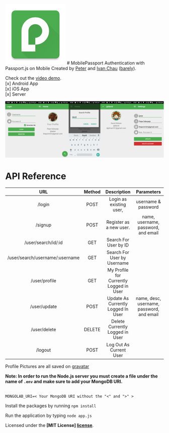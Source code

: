 <img src="art/res/mipmap-xxxhdpi/ic_launcher.png">
# MobilePassport
Authentication with Passport.js on Mobile
Created by <a href="http://petersoboyejo.com">Peter</a> and <a href="http://ichauster.github.io">Ivan Chau</a> (<a href="https://github.com/dzt/MobilePassport/graphs/contributors">barely</a>).
<br>

Check out the <a href="https://www.youtube.com/watch?v=C4ik82C5G8g">video demo</a>.
<br>
[x] Android App
<br>
[x] iOS App
<br>
[x] Server


<img src="art/prev.png">

# API Reference

| URL | Method | Description | Parameters |
|:-------------------------------:|:------:|:---------------------------------------:|:-----------------------------------:|
| /login | POST | Login as existing user, | username & password |
| /signup | POST | Register as a new user. | name, username, password, and email |
| /user/search/id/:id | GET | Search For User by ID |  |
| /user/search/username/:username | GET | Search For User by Username |  |
| /user/profile | GET | My Profile for Currently Logged in User |  |
| /user/update | POST | Update As Currently Logged In User | name, desc, username, password, and email |
| /user/delete | DELETE | Delete Currently Logged in User |  |
| /logout | POST | Log Out As Current User |  |

Profile Pictures are all saved on <a href="http://gravatar.com/">gravatar</a>

**Note: In order to run the Node.js server you must create a file under the name of `.env` and make sure to add your MongoDB URI.**

```

MONGOLAB_URI=< Your MongoDB URI without the "<" and ">" >

```

Install the packages by running
`npm install`

Run the application by typing
`node app.js`

Licensed under the **[MIT License] [license]**.

[license]: https://github.com/dzt/MobilePassport/blob/master/LICENSE
